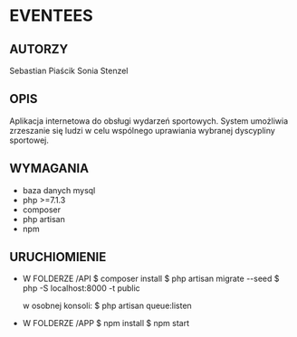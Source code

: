 # EVENTEES

## AUTORZY

  Sebastian Piaścik
  Sonia Stenzel

## OPIS

  Aplikacja internetowa do obsługi wydarzeń sportowych.
  System umożliwia zrzeszanie się ludzi w celu wspólnego uprawiania wybranej dyscypliny sportowej.

## WYMAGANIA

  * baza danych mysql
  * php >=7.1.3
  * composer
  * php artisan
  * npm

## URUCHIOMIENIE

  * W FOLDERZE /API
    $ composer install
    $ php artisan migrate --seed
    $ php -S localhost:8000 -t public

    w osobnej konsoli:
    $ php artisan queue:listen

  * W FOLDERZE /APP
    $ npm install
    $ npm start
